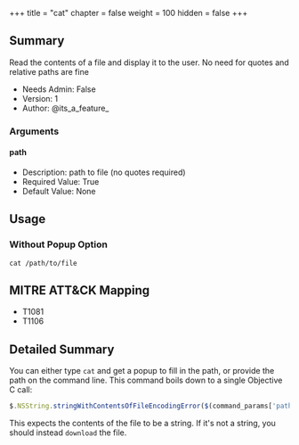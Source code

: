 +++
title = "cat"
chapter = false
weight = 100
hidden = false
+++

## Summary

Read the contents of a file and display it to the user. No need for quotes and relative paths are fine 
- Needs Admin: False  
- Version: 1  
- Author: @its_a_feature_  

### Arguments

#### path

- Description: path to file (no quotes required)  
- Required Value: True  
- Default Value: None  

## Usage

### Without Popup Option

```
cat /path/to/file
```

## MITRE ATT&CK Mapping

- T1081  
- T1106  
## Detailed Summary

You can either type `cat` and get a popup to fill in the path, or provide the path on the command line. This command boils down to a single Objective C call:

```JavaScript
$.NSString.stringWithContentsOfFileEncodingError($(command_params['path']), $.NSUTF8StringEncoding, $()).js;
```

This expects the contents of the file to be a string. If it's not a string, you should instead `download` the file.

